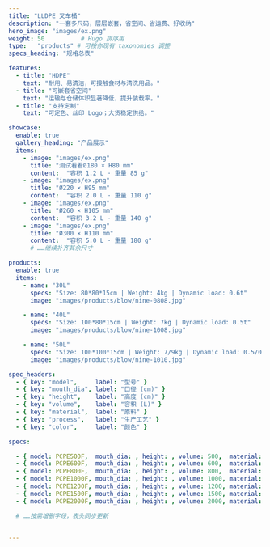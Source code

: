 ```yaml
---
title: "LLDPE 叉车桶"
description: "一套多尺码，层层嵌套，省空间、省运费、好收纳"
hero_image: "images/ex.png"
weight: 50          # Hugo 排序用
type:   "products" # 可按你现有 taxonomies 调整
specs_heading: "规格总表"

features:
  - title: "HDPE"
    text: "耐用、易清洁，可接触食材与清洗用品。"
  - title: "可嵌套省空间"
    text: "运输与仓储体积显著降低，提升装载率。"
  - title: "支持定制"
    text: "可定色、丝印 Logo；大货稳定供给。"

showcase:
  enable: true
  gallery_heading: "产品展示"
  items:
    - image: "images/ex.png"
      title: "测试看看Ø180 × H80 mm"
      content:  "容积 1.2 L · 重量 85 g"
    - image: "images/ex.png"
      title: "Ø220 × H95 mm"
      content:  "容积 2.0 L · 重量 110 g"
    - image: "images/ex.png"
      title: "Ø260 × H105 mm"
      content:  "容积 3.2 L · 重量 140 g"
    - image: "images/ex.png"
      title: "Ø300 × H110 mm"
      content:  "容积 5.0 L · 重量 180 g"
      # ……继续补齐其余尺寸

products:
  enable: true
  items:
    - name: "30L"
      specs: "Size: 80*80*15cm | Weight: 4kg | Dynamic load: 0.6t"
      image: "images/products/blow/nine-0808.jpg"

    - name: "40L"
      specs: "Size: 100*80*15cm | Weight: 7kg | Dynamic load: 0.5t"
      image: "images/products/blow/nine-1008.jpg"

    - name: "50L"
      specs: "Size: 100*100*15cm | Weight: 7/9kg | Dynamic load: 0.5/0.7t"
      image: "images/products/blow/nine-1010.jpg"

spec_headers:
  - { key: "model",     label: "型号" }
  - { key: "mouth_dia", label: "口径 (cm)" }
  - { key: "height",    label: "高度 (cm)" }
  - { key: "volume",    label: "容积 (L)" }
  - { key: "material",  label: "原料" }
  - { key: "process",   label: "生产工艺" }
  - { key: "color",     label: "颜色" }

specs:

  - { model: PCPE500F,  mouth_dia: , height: , volume: 500,  material: PE, process: 吹塑, color: 白 / 蓝 }
  - { model: PCPE600F,  mouth_dia: , height: , volume: 600,  material: PE, process: 吹塑, color: 白 / 蓝 }
  - { model: PCPE800F,  mouth_dia: , height: , volume: 800,  material: PE, process: 吹塑, color: 白 / 蓝 }
  - { model: PCPE1000F, mouth_dia: , height: , volume: 1000, material: PE, process: 吹塑, color: 白 / 蓝 }
  - { model: PCPE1200F, mouth_dia: , height: , volume: 1200, material: PE, process: 吹塑, color: 白 / 蓝 }
  - { model: PCPE1500F, mouth_dia: , height: , volume: 1500, material: PE, process: 吹塑, color: 白 / 蓝 }
  - { model: PCPE2000F, mouth_dia: , height: , volume: 2000, material: PE, process: 吹塑, color: 白 / 蓝 }

  # ……按需增删字段，表头同步更新


---
```

